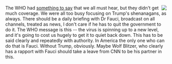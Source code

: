 <img src="http://scripting.com/images/2020/06/21/fauci.png" border="0" align="right">The WHO had <a href="https://www.theguardian.com/world/video/2020/jun/20/the-pandemic-is-accelerating-who-warns-of-dangerous-coronavirus-phase-video">something to say</a> that we all must hear, but they didn't get much coverage. We were all too busy focusing on Trump's shenanagans, as always. There should be a daily briefing with Dr Fauci, broadcast on all channels, treated as news, I don't care if he has to quit the government to do it. The WHO message is this -- the virus is spinning up to a new level, and it's going to cost us hugely to get it to quiet back down. This has to be said clearly and repeatedly with authority. In America the only one who can do that is Fauci. Without Trump, obviously. Maybe Wolf Blitzer, who clearly has a rapport with Fauci should take a leave from CNN to be his partner in this. 
